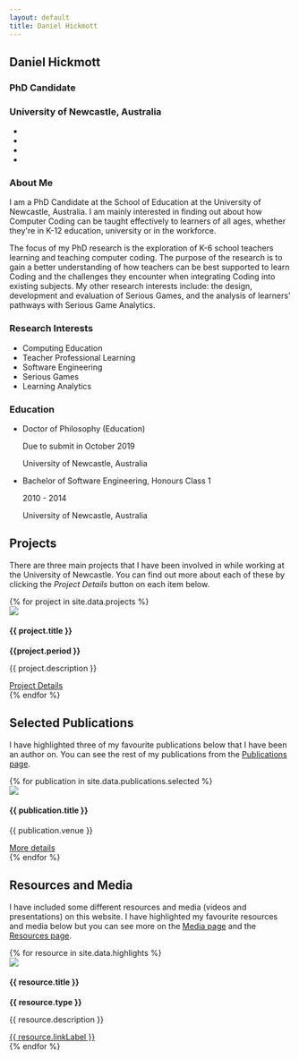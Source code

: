 ```yaml
---
layout: default
title: Daniel Hickmott
---
```


<div class="container">
    <div class="row">
        <div class="col-xs-12 col-md-4">
            <div id="profile">
                <div class="portrait" style="background-image: url('me.jpg');"></div>
                <div class="portrait-title">
                    <h2>Daniel Hickmott</h2>
                    <h3>PhD Candidate</h3>
                    <h3>University of Newcastle, Australia</h3>
                </div>
                <ul class="network-icon" aria-hidden="true">
                    <li>
                        <a href="mailto:daniel.hickmott@gmail.com" target="_blank" rel="noopener"> <i class="fa fa-envelope big-icon"></i> </a>
                    </li>
                    <li>
                        <a href="https://twitter.com/dan_hickmott" target="_blank" rel="noopener"> <i class="fa fa-twitter big-icon"> </i></a>
                    </li>
                    <li>
                        <a href="https://scholar.google.com.au/citations?user=zEcey6gAAAAJ" target="_blank" rel="noopener"> <i class="ai ai-google-scholar big-icon"> </i></a>
                    </li>
                    <li>
                        <a href="https://www.researchgate.net/profile/Daniel_Hickmott" target="_blank" rel="noopener"> <i class="ai ai-researchgate big-icon"> </i></a>
                    </li>
                </ul>
            </div>
        </div>
        <div class="col-xs-12 col-md-8">
            <h3>About Me</h3> 
            <p>
                I am a PhD Candidate at the School of Education at the University of Newcastle, Australia.
                I am mainly interested in finding out about how Computer Coding can be taught effectively to learners of all ages, whether they're in K-12 education, university or in the workforce.
            </p>
            <p>
                The focus of my PhD research is the exploration of K-6 school teachers learning and teaching computer coding. 
                The purpose of the research is to gain a better understanding of how teachers can be best supported to learn Coding and the challenges they encounter when integrating Coding into existing subjects.
                My other research interests include: the design, development and evaluation of Serious Games, and the analysis of learners' pathways with Serious Game Analytics. 
            </p>
            <div class="row">
                <div class="col-md-5">
                    <h3>Research Interests</h3> 
                    <ul class="ul-interests">
                        <li>Computing Education</li>
                        <li>Teacher Professional Learning</li>          
                        <li>Software Engineering</li>   
                        <li>Serious Games</li>
                        <li>Learning Analytics</li>                            
                    </ul>
                </div>
                <div class="col-md-7">
                    <h3>Education</h3> 
                    <ul class="ul-edu fa-ul">
                        <li>
                            <i class="fa-li fa fa-graduation-cap"></i>
                            <div class="description">
                                <p class="course">Doctor of Philosophy (Education)</p>
                                <p class="dates">Due to submit in October 2019</p>
                                <p class="institution">University of Newcastle, Australia</p>
                            </div>
                        </li>
                        <li>
                            <i class="fa-li fa fa-graduation-cap"></i>
                            <div class="description">
                                <p class="course">Bachelor of Software Engineering, Honours Class 1</p>
                                <p class="dates">2010 - 2014</p>
                                <p class="institution">University of Newcastle, Australia</p>
                            </div>
                        </li>
                    </ul>
                </div>
            </div>
        </div>
    </div>
    <div class="showcase">
        <div class="container">
            <h2>Projects</h2>
            <p>
                There are three main projects that I have been involved in while working at the University of Newcastle. 
                You can find out more about each of these by clicking the <i>Project Details</i> button on each item below.
            </p>
            <div class="row">
            {% for project in site.data.projects %}
                <div class="col-md-4">
                    <div class="card mb-4 box-shadow">
                        <img class="card-img-top" src="{{ site.baseurl | append: '/projects/images/' | append: project.imageFilePath }}">
                        <div class="card-body">
                            <h4>{{ project.title }}</h4>
                            <strong>{{project.period }}</strong>
                            <p class="card-text">{{ project.description }}</p>
                            <a href="{{ site.baseurl | append: '/projects/' | append: project.pageName }}" 
                                class="btn btn-sm btn-info float-right">
                                Project Details
                                <i class="fa fa-info project-icon"></i>
                            </a>
                        </div>
                    </div>
                </div>
            {% endfor %}
            </div>
        </div>
    </div>
    <div class="showcase">
        <div class="container">
            <h2>Selected Publications</h2>
            <p>I have highlighted three of my favourite publications below that I have been an author on. You can see the rest of my publications from the <a href="pubs" class="text-info">Publications page</a>.</p>
            <div class="row">
            {% for publication in site.data.publications.selected %}
            <div class="col-md-4">
                <div class="card mb-4 box-shadow">
                    <img class="card-img-top" 
                        src="{{ site.baseurl | append: '/publications/images/' | append: publication.imageFilePath }}">
                    <div class="card-body">
                        <h4>{{ publication.title }}</h4>
                        <p class="card-text">{{ publication.venue }}</p>
                        <a href="{{ site.baseurl | append: '/publications/' | append: publication.pageName }}" 
                            class="btn btn-sm btn-info float-right">
                            More details
                            <i class="fa fa-chevron-circle-right publication-icon"></i>
                        </a>
                    </div>
                </div>
            </div>
            {% endfor %}
            </div>
        </div>
    </div>
    <div class="showcase">
        <div class="container">
            <h2>Resources and Media</h2>
            <p>
                I have included some different resources and media (videos and presentations) on this website.
                I have highlighted my favourite resources and media below but you can see more on the <a href="{{ site.baseurl | append: '/media' }}" class="text-info">Media page</a> and the <a href="{{ site.baseurl | append: '/resources' }}" class="text-info">Resources page</a>.
            </p>
            <div class="row">
            {% for resource in site.data.highlights %}
                <div class="col-md-4">
                    <div class="card mb-4 box-shadow">
                        <img class="card-img-top" 
                            src="{{ site.baseurl | append: resource.imageFilePath }}">
                        <div class="card-body">
                            <h4>{{ resource.title }}</h4>
                            <p><b>{{ resource.type }}</b></p>
                            <p class="card-text">{{ resource.description }}</p>
                            <a href="{{ resource.linkLocation }}" {% if resource.newTab == 'true' %} target="_blank" {% endif %}
                                class="btn btn-sm btn-info float-right">
                                {{ resource.linkLabel }}
                                <i class="fa {{ resource.linkIcon }} media-icon"></i>
                            </a>
                        </div>
                    </div>
                </div>
            {% endfor %}
            </div>
        </div>
    </div>
</div>